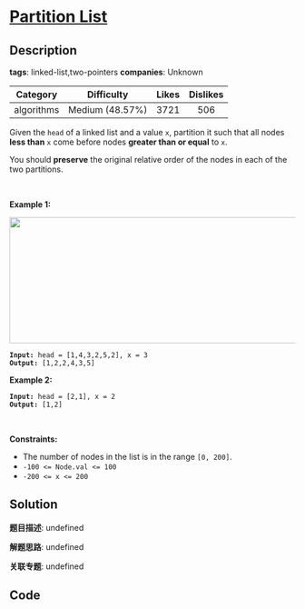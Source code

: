 # [Partition List](https://leetcode.com/problems/partition-list/description/)

## Description

**tags**: linked-list,two-pointers
**companies**: Unknown

| Category | Difficulty | Likes | Dislikes |
| :------: | :--------: | :---: | :------: |
| algorithms | Medium (48.57%) | 3721 | 506 |

<p>Given the <code>head</code> of a linked list and a value <code>x</code>, partition it such that all nodes <strong>less than</strong> <code>x</code> come before nodes <strong>greater than or equal</strong> to <code>x</code>.</p>

<p>You should <strong>preserve</strong> the original relative order of the nodes in each of the two partitions.</p>

<p>&nbsp;</p>
<p><strong>Example 1:</strong></p>
<img alt="" src="https://assets.leetcode.com/uploads/2021/01/04/partition.jpg" style="width: 662px; height: 222px;" />
<pre><code><strong>Input:</strong> head = [1,4,3,2,5,2], x = 3
<strong>Output:</strong> [1,2,2,4,3,5]</code></pre>

<p><strong>Example 2:</strong></p>

<pre><code><strong>Input:</strong> head = [2,1], x = 2
<strong>Output:</strong> [1,2]</code></pre>

<p>&nbsp;</p>
<p><strong>Constraints:</strong></p>

<ul>
	<li>The number of nodes in the list is in the range <code>[0, 200]</code>.</li>
	<li><code>-100 &lt;= Node.val &lt;= 100</code></li>
	<li><code>-200 &lt;= x &lt;= 200</code></li>
</ul>

## Solution

**题目描述**: undefined

**解题思路**: undefined

**关联专题**: undefined

## Code

